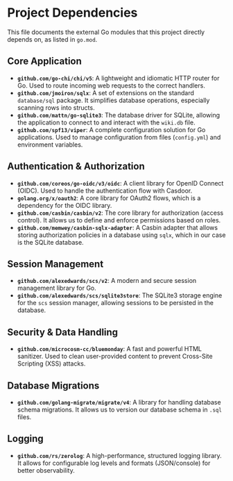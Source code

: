 # Project Dependencies

This file documents the external Go modules that this project directly depends on, as listed in `go.mod`.

## Core Application

-   **`github.com/go-chi/chi/v5`**: A lightweight and idiomatic HTTP router for Go. Used to route incoming web requests to the correct handlers.
-   **`github.com/jmoiron/sqlx`**: A set of extensions on the standard `database/sql` package. It simplifies database operations, especially scanning rows into structs.
-   **`github.com/mattn/go-sqlite3`**: The database driver for SQLite, allowing the application to connect to and interact with the `wiki.db` file.
-   **`github.com/spf13/viper`**: A complete configuration solution for Go applications. Used to manage configuration from files (`config.yml`) and environment variables.

## Authentication & Authorization

-   **`github.com/coreos/go-oidc/v3/oidc`**: A client library for OpenID Connect (OIDC). Used to handle the authentication flow with Casdoor.
-   **`golang.org/x/oauth2`**: A core library for OAuth2 flows, which is a dependency for the OIDC library.
-   **`github.com/casbin/casbin/v2`**: The core library for authorization (access control). It allows us to define and enforce permissions based on roles.
-   **`github.com/memwey/casbin-sqlx-adapter`**: A Casbin adapter that allows storing authorization policies in a database using `sqlx`, which in our case is the SQLite database.

## Session Management

-   **`github.com/alexedwards/scs/v2`**: A modern and secure session management library for Go.
-   **`github.com/alexedwards/scs/sqlite3store`**: The SQLite3 storage engine for the `scs` session manager, allowing sessions to be persisted in the database.

## Security & Data Handling

-   **`github.com/microcosm-cc/bluemonday`**: A fast and powerful HTML sanitizer. Used to clean user-provided content to prevent Cross-Site Scripting (XSS) attacks.

## Database Migrations

-   **`github.com/golang-migrate/migrate/v4`**: A library for handling database schema migrations. It allows us to version our database schema in `.sql` files.

## Logging

-   **`github.com/rs/zerolog`**: A high-performance, structured logging library. It allows for configurable log levels and formats (JSON/console) for better observability.
